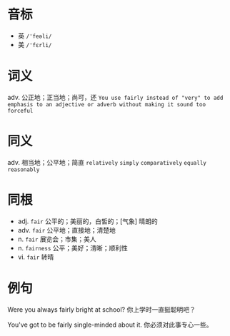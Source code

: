 # 音标

- 英 `/'feəli/`
- 美 `/'fɛrli/`

# 词义

adv. 公正地；正当地；尚可，还
`You use fairly instead of "very" to add emphasis to an adjective or adverb without making it sound too forceful`

# 同义

adv. 相当地；公平地；简直
`relatively` `simply` `comparatively` `equally` `reasonably`

# 同根

- adj. `fair` 公平的；美丽的，白皙的；[气象] 晴朗的
- adv. `fair` 公平地；直接地；清楚地
- n. `fair` 展览会；市集；美人
- n. `fairness` 公平；美好；清晰；顺利性
- vi. `fair` 转晴

# 例句

Were you always fairly bright at school?
你上学时一直挺聪明吧？

You've got to be fairly single-minded about it.
你必须对此事专心一些。


